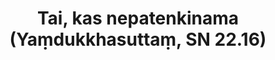 ---
layout: page
title: 'Tai, kas nepatenkinama (Yaṃdukkhasuttaṃ, SN 22.16)'
category: susijusios suttos
index: Dukkha
sortIndex: 22016
tags: Dukkha
suttacentral: sn22.16
---
